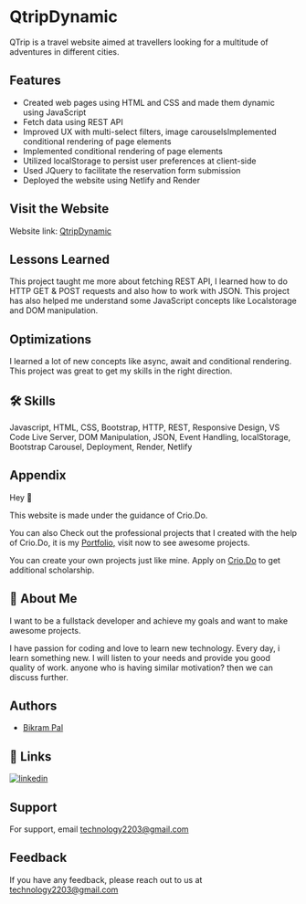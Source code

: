 # QtripDynamic

QTrip is a travel website aimed at travellers looking for a multitude of adventures in different cities.

## Features

- Created web pages using HTML and CSS and made them dynamic using JavaScript
- Fetch data using REST API
- Improved UX with multi-select filters, image carouselsImplemented conditional rendering of page elements
- Implemented conditional rendering of page elements
- Utilized localStorage to persist user preferences at client-side
- Used JQuery to facilitate the reservation form submission
- Deployed the website using Netlify and Render

## Visit the Website

Website link: [QtripDynamic](https://qtrip-dynamic-content.netlify.app)

## Lessons Learned

This project taught me more about fetching REST API, I learned how to do HTTP GET & POST requests and also how to work with JSON. This project has also helped me understand some JavaScript concepts like Localstorage and DOM manipulation.

## Optimizations

I learned a lot of new concepts like async, await and conditional rendering. This project was great to get my skills in the right direction.

## 🛠 Skills

Javascript, HTML, CSS, Bootstrap, HTTP, REST,
Responsive Design,
VS Code Live Server,
DOM Manipulation,
JSON,
Event Handling,
localStorage,
Bootstrap Carousel,
Deployment,
Render,
Netlify

## Appendix

Hey 🤘

This website is made under the guidance of Crio.Do.

You can also Check out the professional projects that
I created with the help of Crio.Do, it is my
[Portfolio,](https://www.crio.do/learn/portfolio/bikrampal703/) visit now to see awesome projects.

You can create your own projects just like mine.
Apply on [Crio.Do](https://www.crio.do/?leadform_open=true&utm_source=YzM0ZDU&utm_campaign=portfolio-referral)
to get additional scholarship.

## 🚀 About Me

I want to be a fullstack developer and achieve my goals and want to make awesome projects.

I have passion for coding and love to learn new technology. Every day, i learn something new. I will listen to your needs and provide you good quality of work. anyone who is having similar motivation? then we can discuss further.

## Authors

- [Bikram Pal](https://github.com/agonix007)

## 🔗 Links

[![linkedin](https://img.shields.io/badge/linkedin-0A66C2?style=for-the-badge&logo=linkedin&logoColor=white)](https://linkedin.com/in/bikram-pal-304026238)

## Support

For support, email technology2203@gmail.com

## Feedback

If you have any feedback, please reach out to us at technology2203@gmail.com
